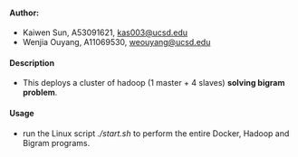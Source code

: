 #### Author:
* Kaiwen Sun, A53091621, kas003@ucsd.edu
* Wenjia Ouyang, A11069530, weouyang@ucsd.edu

#### Description
* This deploys a cluster of hadoop (1 master + 4 slaves) **solving bigram problem**.

#### Usage
* run the Linux script *./start.sh* to perform the entire Docker, Hadoop and Bigram programs.
